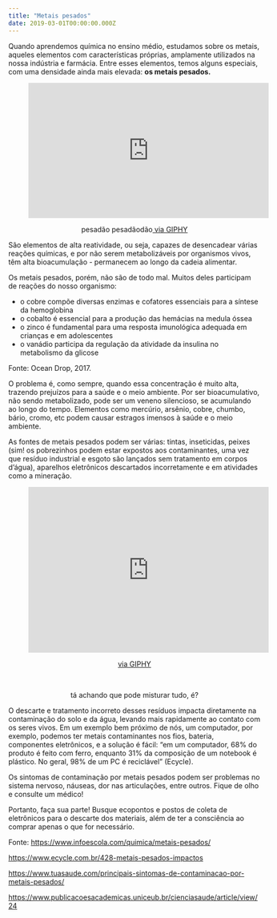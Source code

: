 ```yaml
---
title: "Metais pesados"
date: 2019-03-01T00:00:00.000Z
---
```


<!-- wp:paragraph -->
<p>Quando aprendemos química no ensino médio, estudamos sobre os metais, aqueles elementos com características próprias, amplamente utilizados na nossa indústria e farmácia. Entre esses elementos, temos alguns especiais, com uma densidade ainda mais elevada: <strong>os metais pesados.</strong></p>


<figure><center><iframe src="https://giphy.com/embed/13sbWMa0NGNq2A" width="480" height="270" frameborder="0" class="giphy-embed" allowfullscreen=""></iframe></figure>


<p style="text-align:center" class="has-small-font-size">pesadão pesadãodão<a href="https://giphy.com/gifs/forced-reps-13sbWMa0NGNq2A"> via GIPHY</a></p>


<p>São elementos de alta reatividade, ou seja, capazes de desencadear várias reações químicas, e por não serem metabolizáveis por organismos vivos, têm alta bioacumulação - permanecem ao longo da cadeia alimentar.<br></p>


<p>Os metais pesados, porém, não são de todo mal. Muitos deles participam de reações do nosso organismo:</p>


<ul><li>o cobre compõe diversas enzimas e cofatores essenciais para a síntese da hemoglobina</li><li>o cobalto é essencial para a produção das hemácias na medula óssea</li><li>o zinco é fundamental para uma resposta imunológica adequada em crianças e em adolescentes</li><li>o vanádio participa da regulação da atividade da insulina no metabolismo da glicose</li></ul>


<p>Fonte: Ocean Drop, 2017.</p>


<p>O problema é, como sempre, quando essa concentração é muito alta, trazendo prejuízos para a saúde e o meio ambiente. Por ser bioacumulativo, não sendo metabolizado, pode ser um veneno silencioso, se acumulando ao longo do tempo. Elementos como mercúrio, arsênio, cobre, chumbo, bário, cromo, etc podem causar estragos imensos à saúde e o meio ambiente.<br></p>


<p>As fontes de metais pesados podem ser várias: tintas, inseticidas, peixes (sim! os pobrezinhos podem estar expostos aos contaminantes, uma vez que resíduo industrial e esgoto são lançados sem tratamento em corpos d’água), aparelhos eletrônicos descartados incorretamente e em atividades como a mineração.</p>


<center><figure><iframe src="https://giphy.com/embed/ktcUyw6mBlMVa" width="480" height="331" frameborder="0" class="giphy-embed" allowfullscreen=""></iframe></figure><p><a href="https://giphy.com/gifs/computer-ron-swanson-parks-and-recreation-ktcUyw6mBlMVa">via GIPHY</a></p><br><p></p></center>


<p style="text-align:center" class="has-small-font-size">tá achando que pode misturar tudo, é?</p>


<p style="text-align:left">O descarte e tratamento incorreto desses resíduos impacta diretamente na contaminação do solo e da água, levando mais rapidamente ao contato com os seres vivos. Em um exemplo bem próximo de nós, um computador, por exemplo, podemos ter metais contaminantes nos fios, bateria, componentes eletrônicos, e a solução é fácil: “em um computador, 68% do produto é feito com ferro, enquanto 31% da composição de um notebook é plástico. No geral, 98% de um PC é reciclável” (Ecycle).<br></p>


<p>Os sintomas de contaminação por metais pesados podem ser problemas no sistema nervoso, náuseas, dor nas articulações, entre outros. Fique de olho e consulte um médico!<br></p>


<p>Portanto, faça sua parte! Busque ecopontos e postos de coleta de eletrônicos para o descarte dos materiais, além de ter a consciência ao comprar apenas o que for necessário. <br></p>


<p>Fonte: <a href="https://www.infoescola.com/quimica/metais-pesados/">https://www.infoescola.com/quimica/metais-pesados/</a></p>


<p><a href="https://www.ecycle.com.br/428-metais-pesados-impactos">https://www.ecycle.com.br/428-metais-pesados-impactos</a></p>


<p><a href="https://www.tuasaude.com/principais-sintomas-de-contaminacao-por-metais-pesados/">https://www.tuasaude.com/principais-sintomas-de-contaminacao-por-metais-pesados/</a></p>


<p><a href="https://www.publicacoesacademicas.uniceub.br/cienciasaude/article/view/24">https://www.publicacoesacademicas.uniceub.br/cienciasaude/article/view/24</a></p>


<p></p>

